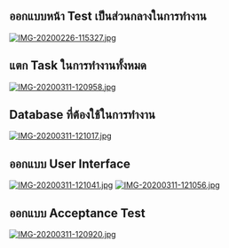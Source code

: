 ## ออกแบบหน้า Test เป็นส่วนกลางในการทำงาน 
[![IMG-20200226-115327.jpg](https://i.postimg.cc/vZT9G0tj/IMG-20200226-115327.jpg)](https://postimg.cc/fV4kKjFj)
## แตก Task ในการทำงานทั้งหมด
[![IMG-20200311-120958.jpg](https://i.postimg.cc/c150VT66/IMG-20200311-120958.jpg)](https://postimg.cc/ThmzbVVX)
## Database ที่ต้องใช้ในการทำงาน
[![IMG-20200311-121017.jpg](https://i.postimg.cc/VNyN2gGX/IMG-20200311-121017.jpg)](https://postimg.cc/hXrgdLqG)
##  ออกแบบ User Interface
[![IMG-20200311-121041.jpg](https://i.postimg.cc/4y34pSyR/IMG-20200311-121041.jpg)](https://postimg.cc/wySdpFDw)
[![IMG-20200311-121056.jpg](https://i.postimg.cc/L8P9kf95/IMG-20200311-121056.jpg)](https://postimg.cc/pm2MRmnM)
## ออกแบบ Acceptance Test
[![IMG-20200311-120920.jpg](https://i.postimg.cc/wxF73hMd/IMG-20200311-120920.jpg)](https://postimg.cc/Rq6MDJwP)


